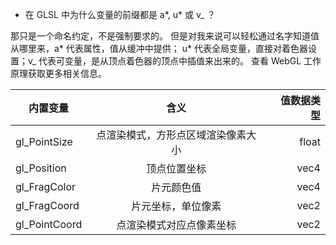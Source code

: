 - 在 GLSL 中为什么变量的前缀都是 a*, u* 或 v\_ ？

那只是一个命名约定，不是强制要求的。 但是对我来说可以轻松通过名字知道值从哪里来，a* 代表属性，值从缓冲中提供； u* 代表全局变量，直接对着色器设置；v\_ 代表可变量，是从顶点着色器的顶点中插值来出来的。 查看 WebGL 工作原理获取更多相关信息。

| 内置变量      |                含义                | 值数据类型 |
| ------------- | :--------------------------------: | ---------: |
| gl_PointSize  | 点渲染模式，方形点区域渲染像素大小 |      float |
| gl_Position   |            顶点位置坐标            |       vec4 |
| gl_FragColor  |             片元颜色值             |       vec4 |
| gl_FragCoord  |         片元坐标，单位像素         |       vec2 |
| gl_PointCoord |      点渲染模式对应点像素坐标      |       vec2 |
